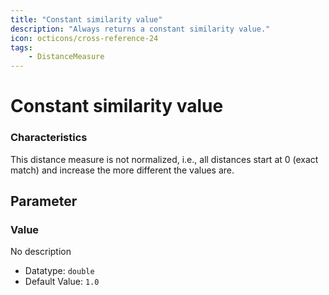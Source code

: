 ```yaml
---
title: "Constant similarity value"
description: "Always returns a constant similarity value."
icon: octicons/cross-reference-24
tags: 
    - DistanceMeasure
---
```

# Constant similarity value
<!-- This file was generated - DO NOT CHANGE IT MANUALLY -->




### Characteristics
This distance measure is not normalized, i.e., all distances start at 0 (exact match) and increase the more different the values are.

## Parameter

### Value

No description

- Datatype: `double`
- Default Value: `1.0`



